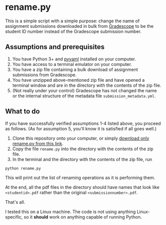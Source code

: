 # rename.py

This is a simple script with a simple purpose: change the name of assignment submissions downloaded in bulk from [Gradescope][gradescope] to be the student ID number instead of the Gradescope submission number.

[gradescope]: https://gradescope.com

## Assumptions and prerequisites

1. You have Python 3+ and [pyyaml][pyyaml] installed on your computer.
2. You have access to a terminal emulator on your computer.
3. You have a zip file containing a bulk download of assignment submissions from Gradescope.
4. You have unzipped above-mentioned zip file and have opened a terminal window and are in the directory with the contents of the zip file.
5. (Not really under your control) Gradescope has not changed the name or the internal structure of the metadata file `submission_metadata.yml`.

[pyyaml]: https://pyyaml.org

## What to do

If you have successfully verified assumptions 1-4 listed above, you proceed as follows.
(As for assumption 5, you'll know it is satisfied if all goes well.)

1. Clone this repository onto your computer, or simply [download only rename.py from this link][raw].
2. Copy the file `rename.py` into the directory with the contents of the zip file.
3. In the terminal and the directory with the contents of the zip file, run
```
python rename.py
```
This will print out the list of renaming operations as it is performing them.

At the end, all the pdf files in the directory should have names that look like `<studentid>.pdf` rather than the original `<submissionnumber>.pdf`.

That's all.

I tested this on a Linux machine.
The code is not using anything Linux-specific, so it **should** work on anything capable of running Python.

[raw]: https://raw.githubusercontent.com/aghitza/gradescope-submissions-rename/master/rename.py
